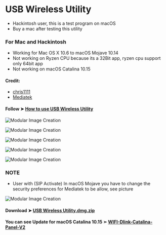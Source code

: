 


# USB Wireless Utility

- Hackintosh user, this is a test program on macOS
- Buy a mac after testing this utility

### For Mac and Hackintosh
- Working for Mac OS X 10.6 to macOS Mojave 10.14
- Not working on Ryzen CPU because its a 32Bit app, ryzen cpu support only 64bit app
- Not working on macOS Catalina 10.15

#### Credit:
- [chris1111](https://github.com/chris1111)
- [Mediatek](https://www.mediatek.com)

#### Follow ➤ [How to use USB Wireless Utility](https://github.com/chris1111/USB-Wireless-Utility/blob/master/ReadMe.pdf)

![Modular Image Creation](https://i25.servimg.com/u/f25/18/50/18/69/captu553.png)

![Modular Image Creation](https://i25.servimg.com/u/f25/18/50/18/69/scree101.png)

![Modular Image Creation](https://i25.servimg.com/u/f25/18/50/18/69/scree106.png)

![Modular Image Creation](https://i25.servimg.com/u/f25/18/50/18/69/scree103.png)

![Modular Image Creation](https://i25.servimg.com/u/f25/18/50/18/69/scree104.png)

### NOTE 
- User with (SIP Activate) In macOS Mojave you have to change the security preferences for Mediatek to be allow, see picture

![Modular Image Creation](https://i25.servimg.com/u/f25/18/50/18/69/68747417.png)


#### Download ➤ [USB Wireless Utility.dmg.zip ](https://github.com/chris1111/USB-Wireless-Utility/releases/tag/V1)


#### You can see Update for macOS Catalina 10.15 ➣ [WIFI-Dlink-Catalina-Panel-V2](https://github.com/chris1111/WIFI-Dlink-Catalina-Panel-V2)
